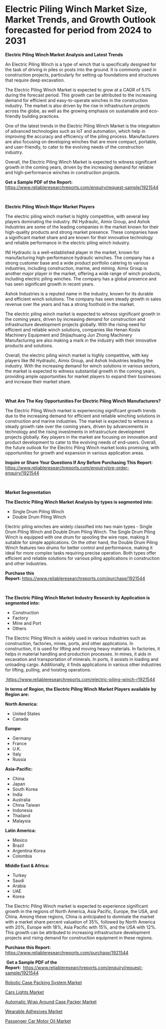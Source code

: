 <p><h1>Electric Piling Winch Market Size, Market Trends, and Growth Outlook forecasted for period from 2024 to 2031</h1></p><p><strong>Electric Piling Winch Market Analysis and Latest Trends</strong></p>
<p><p>An Electric Piling Winch is a type of winch that is specifically designed for the task of driving in piles or posts into the ground. It is commonly used in construction projects, particularly for setting up foundations and structures that require deep excavation.</p><p>The Electric Piling Winch Market is expected to grow at a CAGR of 5.1% during the forecast period. This growth can be attributed to the increasing demand for efficient and easy-to-operate winches in the construction industry. The market is also driven by the rise in infrastructure projects across the globe, as well as the growing emphasis on sustainable and eco-friendly building practices.</p><p>One of the latest trends in the Electric Piling Winch Market is the integration of advanced technologies such as IoT and automation, which help in improving the accuracy and efficiency of the piling process. Manufacturers are also focusing on developing winches that are more compact, portable, and user-friendly, to cater to the evolving needs of the construction industry.</p><p>Overall, the Electric Piling Winch Market is expected to witness significant growth in the coming years, driven by the increasing demand for reliable and high-performance winches in construction projects.</p></p>
<p><strong>Get a Sample PDF of the Report:&nbsp;</strong> <a href="https://www.reliableresearchreports.com/enquiry/request-sample/1921544">https://www.reliableresearchreports.com/enquiry/request-sample/1921544</a></p>
<p>&nbsp;</p>
<p><strong>Electric Piling Winch Major Market Players</strong></p>
<p><p>The electric piling winch market is highly competitive, with several key players dominating the industry. INI Hydraulic, Aimix Group, and Ashok Industries are some of the leading companies in the market known for their high-quality products and strong market presence. These companies have a significant market share and are known for their innovative technology and reliable performance in the electric piling winch industry.</p><p>INI Hydraulic is a well-established player in the market, known for manufacturing high-performance hydraulic winches. The company has a strong customer base and a wide product portfolio catering to various industries, including construction, marine, and mining. Aimix Group is another major player in the market, offering a wide range of winch products, including electric piling winches. The company has a global presence and has seen significant growth in recent years.</p><p>Ashok Industries is a reputed name in the industry, known for its durable and efficient winch solutions. The company has seen steady growth in sales revenue over the years and has a strong foothold in the market.</p><p>The electric piling winch market is expected to witness significant growth in the coming years, driven by increasing demand for construction and infrastructure development projects globally. With the rising need for efficient and reliable winch solutions, companies like Henan Kosta Machinery Equipment and Shijiazhuang Jun Zhong Machinery Manufacturing are also making a mark in the industry with their innovative products and solutions.</p><p>Overall, the electric piling winch market is highly competitive, with key players like INI Hydraulic, Aimix Group, and Ashok Industries leading the industry. With the increasing demand for winch solutions in various sectors, the market is expected to witness substantial growth in the coming years, providing ample opportunities for market players to expand their businesses and increase their market share.</p></p>
<p>&nbsp;</p>
<p><strong>What Are The Key Opportunities For Electric Piling Winch Manufacturers?</strong></p>
<p><p>The Electric Piling Winch market is experiencing significant growth trends due to the increasing demand for efficient and reliable winching solutions in construction and marine industries. The market is expected to witness a steady growth rate over the coming years, driven by advancements in technology and the rising investments in infrastructure development projects globally. Key players in the market are focusing on innovation and product development to cater to the evolving needs of end-users. Overall, the future outlook for the Electric Piling Winch market looks promising, with opportunities for growth and expansion in various application areas.</p></p>
<p><strong>Inquire or Share Your Questions If Any Before Purchasing This Report:</strong> <a href="https://www.reliableresearchreports.com/enquiry/pre-order-enquiry/1921544">https://www.reliableresearchreports.com/enquiry/pre-order-enquiry/1921544</a></p>
<p>&nbsp;</p>
<p><strong>Market Segmentation</strong></p>
<p><strong>The Electric Piling Winch Market Analysis by types is segmented into:</strong></p>
<p><ul><li>Single Drum Piling Winch</li><li>Double Drum Piling Winch</li></ul></p>
<p><p>Electric piling winches are widely classified into two main types - Single Drum Piling Winch and Double Drum Piling Winch. The Single Drum Piling Winch is equipped with one drum for spooling the wire rope, making it suitable for simple applications. On the other hand, the Double Drum Piling Winch features two drums for better control and performance, making it ideal for more complex tasks requiring precise operation. Both types offer efficient and reliable solutions for various piling applications in construction and other industries.</p></p>
<p><strong>Purchase this Report:&nbsp;</strong><a href="https://www.reliableresearchreports.com/purchase/1921544">https://www.reliableresearchreports.com/purchase/1921544</a></p>
<p>&nbsp;</p>
<p><strong>The Electric Piling Winch Market Industry Research by Application is segmented into:</strong></p>
<p><ul><li>Construction</li><li>Factory</li><li>Mine and Port</li><li>Others</li></ul></p>
<p><p>The Electric Piling Winch is widely used in various industries such as construction, factories, mines, ports, and other applications. In construction, it is used for lifting and moving heavy materials. In factories, it helps in material handling and production processes. In mines, it aids in excavation and transportation of minerals. In ports, it assists in loading and unloading cargo. Additionally, it finds applications in various other industries for lifting, pulling, and hoisting operations.</p></p>
<p><a href="https://www.reliableresearchreports.com/electric-piling-winch-r1921544">&nbsp;https://www.reliableresearchreports.com/electric-piling-winch-r1921544</a></p>
<p><strong>In terms of Region, the Electric Piling Winch Market Players available by Region are:</strong></p>
<p>
    <p> <strong> North America: </strong>
        <ul>
            <li>United States</li>
            <li>Canada</li>
        </ul>
        </p> 
    <p> <strong> Europe: </strong>
        <ul>
            <li>Germany</li>
            <li>France</li>
            <li>U.K.</li>
            <li>Italy</li>
            <li>Russia</li>
        </ul>
        </p> 
    <p> <strong> Asia-Pacific: </strong>
        <ul>
            <li>China</li>
            <li>Japan</li>
            <li>South Korea</li>
            <li>India</li>
            <li>Australia</li>
            <li>China Taiwan</li>
            <li>Indonesia</li>
            <li>Thailand</li>
            <li>Malaysia</li>
        </ul>
        </p> 
    <p> <strong> Latin America: </strong>
        <ul>
            <li>Mexico</li>
            <li>Brazil</li>
            <li>Argentina Korea</li>
            <li>Colombia</li>
        </ul>
        </p> 
    <p> <strong> Middle East & Africa: </strong>
        <ul>
            <li>Turkey</li>
            <li>Saudi</li>
            <li>Arabia</li>
            <li>UAE</li>
            <li>Korea</li>
        </ul>
    </p>
    </p>
<p><p>The Electric Piling Winch market is expected to experience significant growth in the regions of North America, Asia Pacific, Europe, the USA, and China. Among these regions, China is anticipated to dominate the market with a market share percent valuation of 35%, followed by North America with 20%, Europe with 18%, Asia Pacific with 15%, and the USA with 12%. This growth can be attributed to increasing infrastructure development projects and rising demand for construction equipment in these regions.</p></p>
<p><strong>Purchase this Report: </strong><a href="https://www.reliableresearchreports.com/purchase/1921544">https://www.reliableresearchreports.com/purchase/1921544</a></p>
<p>&nbsp;<strong>Get a Sample PDF of the Report:&nbsp;&nbsp;</strong><a href="https://www.reliableresearchreports.com/enquiry/request-sample/1921544">https://www.reliableresearchreports.com/enquiry/request-sample/1921544</a></p>
<p><strong></strong></p>
<p><p><a href="https://github.com/provorikovar/Market-Research-Report-List-5/blob/main/robotic-case-packing-system-market.md">Robotic Case Packing System Market</a></p><p><a href="https://www.linkedin.com/pulse/insights-cars-lights-market-share-trend-insights-dxe0e?trackingId=b%2BVGg83aTvqxVMoxdCgj6w%3D%3D">Cars Lights Market</a></p><p><a href="https://github.com/angelajermaine/Market-Research-Report-List-4/blob/main/automatic-wrap-around-case-packer-market.md">Automatic Wrap Around Case Packer Market</a></p><p><a href="https://issuu.com/reportprime-2/docs/wearable-adhesives-market-size-2030.pptx">Wearable Adhesives Market</a></p><p><a href="https://www.linkedin.com/pulse/emerging-trends-passenger-car-motor-oil-market-global-xj9fe?trackingId=ZACwHDw8QTyTChRXboWBkg%3D%3D">Passenger Car Motor Oil Market</a></p></p>